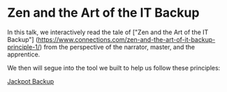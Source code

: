 # Zen and the Art of the IT Backup

In this talk, we interactively read the tale of ["Zen and the Art of the IT Backup"]
(https://www.connections.com/zen-and-the-art-of-it-backup-principle-1/)
from the perspective of the narrator, master, and the apprentice.

We then will segue into the tool we built to help us follow these principles:

[Jackpot Backup](https://github.com/clevyr/jackpot-backup)
